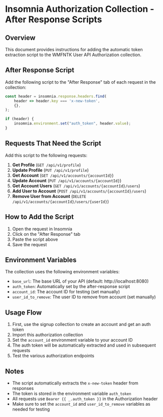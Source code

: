 # Insomnia Authorization Collection - After Response Scripts

## Overview
This document provides instructions for adding the automatic token extraction script to the WMFNTK User API Authorization collection.

## After Response Script
Add the following script to the "After Response" tab of each request in the collection:

```javascript
const header = insomnia.response.headers.find(
    header => header.key === 'x-new-token',
    {},
);

if (header) {
    insomnia.environment.set("auth_token", header.value);
}
```

## Requests That Need the Script
Add this script to the following requests:

1. **Get Profile** (`GET /api/v1/profile`)
2. **Update Profile** (`PUT /api/v1/profile`)
3. **Get Account** (`GET /api/v1/accounts/{accountId}`)
4. **Update Account** (`PUT /api/v1/accounts/{accountId}`)
5. **Get Account Users** (`GET /api/v1/accounts/{accountId}/users`)
6. **Add User to Account** (`POST /api/v1/accounts/{accountId}/users`)
7. **Remove User from Account** (`DELETE /api/v1/accounts/{accountId}/users/{userId}`)

## How to Add the Script
1. Open the request in Insomnia
2. Click on the "After Response" tab
3. Paste the script above
4. Save the request

## Environment Variables
The collection uses the following environment variables:
- `base_url`: The base URL of your API (default: http://localhost:8080)
- `auth_token`: Automatically set by the after-response script
- `account_id`: The account ID for testing (set manually)
- `user_id_to_remove`: The user ID to remove from account (set manually)

## Usage Flow
1. First, use the signup collection to create an account and get an auth token
2. Import this authorization collection
3. Set the `account_id` environment variable to your account ID
4. The auth token will be automatically extracted and used in subsequent requests
5. Test the various authorization endpoints

## Notes
- The script automatically extracts the `x-new-token` header from responses
- The token is stored in the environment variable `auth_token`
- All requests use `Bearer {{ _.auth_token }}` in the Authorization header
- Make sure to set the `account_id` and `user_id_to_remove` variables as needed for testing 